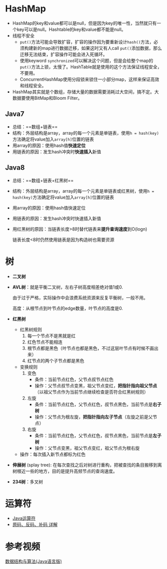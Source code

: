# HashMap

- HashMap的key和value都可以是null，但是因为key的唯一性，当然就只有一个key可以是null。Hashtable的key和value都不能是null。
- 线程不安全
  - `put()`方法可能会导致扩容，扩容的操作因为要重新设计`hash()`方法，必须构建新的map进行数据迁移，如果这时又有人call `put()`添加数据，那么迁移无法结束，扩容操作可能会进入死循环。
  - 使用keyword `synchronized`可以解决这个问题，但是会给整个map的`put()`方法上锁，太慢了。HashTable就是使用的这个方法保证线程安全，不要用。
  - ConcurrentHashMap使用分段锁来锁住一小部分map，这样来保证高效和线程安全。
- HashMap其实就是个数组，存储大量的数据需要消耗过大空间，搞不定。大数据要使用BitMap和Bloom Filter。

## Java7

- 总结：==数组+链表==
- 结构：外层结构是array，array的每一个元素是单链表，使用`h = hash(key)`方法确定将value加入`array[h]`位置的链表
- 用array的原因：使用hash值**快速定位**
- 用链表的原因：发生hash冲突时**快速插入**新值

## Java8

- 总结：==数组+链表+红黑树==

- 结构：外层结构是array，array的每一个元素是单链表或红黑树，使用`h = hash(key)`方法确定将value加入`array[h]`位置的链表

- 用array的原因：使用hash值快速定位

- 用链表的原因：发生hash冲突时快速插入新值

- 用红黑树的原因：当链表长度>8时替代链表来**提升查询速度**到O(logn)
  
  链表长度<8时仍然使用链表是因为构造树也需要资源



# 树

- **二叉树**

- **AVL树**：就是平衡二叉树，左右子树高度相差绝对值1或0. 

  由于过于严格，实际操作中会浪费系统资源来反复平衡树，一般不用。

  高度：从根节点到叶节点的edge数量，叶节点的高度是0.

- **红黑树**

  - 红黑树规则
    1. 每一个节点不是黑就是红
    2. 红色节点不能相连
    3. 根节点都是黑色（叶节点也都是黑色，不过这层叶节点有时候不画出来）
    4. 红节点的两个子节点都是黑色
  - 变换规则
    1. 变色
       - 条件：当前节点红色，父节点叔节点红色
       - 操作：父节点叔节点变黑，祖父节点变红，**把指针指向祖父节点**（以祖父节点作为当前节点继续检查是否符合红黑树规则）
    2. 左旋
       - 条件：当前节点红色，父节点红色，叔节点黑色，当前节点是**右子树**
       - 操作：父节点为根左旋，**把指针指向左子节点**（左旋之前是父节点）
    3. 右旋
       - 条件：当前节点红色，父节点红色，叔节点黑色，当前节点是**左子树**
       - 操作：父节点变黑，祖父节点变红，祖父节点为根右旋
  - 操作：每次插入新节点都标为红色

- **伸展树** (splay tree): 在每次查找之后对树进行重构，把被查找的条目搬移到离树根近一些的地方，目的是提升高频节点的查询速度。

- **234树**：多叉树



# 运算符

- [Java运算符](https://baijiahao.baidu.com/s?id=1659125201403697638&wfr=spider&for=pc)
- [原码、反码、补码 详解](https://zhuanlan.zhihu.com/p/91967268)



# 参考视频

[数据结构与算法(Java语言版)](https://www.bilibili.com/video/BV11A411j7zQ?p=1)

